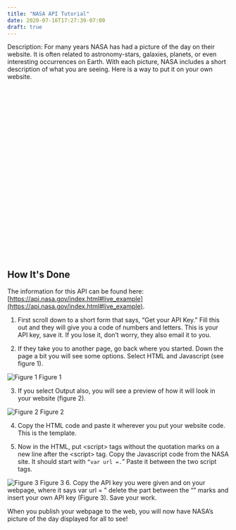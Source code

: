 ```yaml
---
title: "NASA API Tutorial"
date: 2020-07-16T17:27:39-07:00
draft: true
---
```


Description: For many years NASA has had a picture of the day on their website. It is often related to astronomy-stars, galaxies, planets, or even interesting occurrences on Earth. With each picture, NASA includes a short description of what you are seeing. Here is a way to put it on your own website.

<!DOCTYPE html>
<html>
<head>
  <meta charset="utf-8">
  <script src="https://ajax.googleapis.com/ajax/libs/jquery/1.11.3/jquery.min.js"></script>
 
  <title>Example APOD call</title>
  
  <script>
      
      var url = "https://api.nasa.gov/planetary/apod?api_key=qzPLT1g7GDRDNPxYKLDwyylLAzQ0BNyorjZM0rs1";


$.ajax({
  url: url,
  success: function(result){
  if("copyright" in result) {
    $("#copyright").text("Image Credits: " + result.copyright);
  }
  else {
    $("#copyright").text("Image Credits: " + "Public Domain");
  }
  
  if(result.media_type == "video") {
    $("#apod_img_id").css("display", "none"); 
    $("#apod_vid_id").attr("src", result.url);
  }
  else {
    $("#apod_vid_id").css("display", "none"); 
    $("#apod_img_id").attr("src", result.url);
  }
  $("#reqObject").text(url);
  $("#returnObject").text(JSON.stringify(result, null, 4));  
  $("#apod_explaination").text(result.explanation);
  $("#apod_title").text(result.title);
}
});

  </script>
  
</head>
<body>
  
  <img id="apod_img_id" width="250px"/>
  
  <iframe id="apod_vid_id" type="text/html" width="640" height="385" frameborder="0"></iframe>
  <p id="copyright"></p>
  
  <h3 id="apod_title"></h3>
  <p id="apod_explaination"></p>

</body>
</html>

## How It's Done

The information for this API can be found here: [https://api.nasa.gov/index.html#live_example](https://api.nasa.gov/index.html#live_example).

1. First scroll down to a short form that says, “Get your API Key.” Fill this out and they will give you a code of numbers and letters. This is your API key, save it. If you lose it, don’t worry, they also email it to you.

2. If they take you to another page, go back where you started. Down the page a bit you will see some options. Select HTML and Javascript (see figure 1).

![Figure 1](../images/NASA1.png)
Figure 1

3. If you select Output also, you will see a preview of how it will look in your website (figure 2).

![Figure 2](../images/Screenshot-39.png)
Figure 2

4. Copy the HTML code and paste it wherever you put your website code. This is the template. 

5. Now in the HTML, put \<script\> tags without the quotation marks on a new line after the \<script\> tag. Copy the Javascript code from the NASA site. It should start with `“var url =.`” Paste it between the two script tags. 

![Figure 3](../images/Screenshot-39.png)
Figure 3
6. Copy the API key you were given and on your webpage, where it says var url = ” delete the part between the “” marks and insert your own API key (Figure 3). Save your work. 

When you publish your webpage to the web, you will now have NASA’s picture of the day displayed for all to see!
